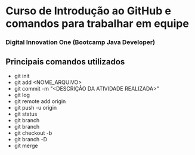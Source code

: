 # Curso de Introdução ao GitHub e comandos para trabalhar em equipe 
### Digital Innovation One (Bootcamp Java Developer)

## Principais comandos utilizados
- git init
- git add <NOME_ARQUIVO>
- git commit -m "<DESCRIÇÂO DA ATIVIDADE REALIZADA>"
- git log
- git remote add origin <URL DO PROJETO GIT>
- git push -u origin <NOME DA BRANCH>
- git status
- git branch
- git branch <NOME DA BRANCH>
- git checkout -b <NOME DA NOVA BRACH>
- git branch -D <NOME DA BRANCH>
- git merge <BRANCH>



